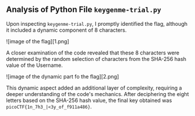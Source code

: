 ## Analysis of Python File `keygenme-trial.py`

Upon inspecting `keygenme-trial.py`, I promptly identified the flag, although it included a dynamic component of 8 characters. 

![image of the flag][1.png]

A closer examination of the code revealed that these 8 characters were determined by the random selection of characters from the SHA-256 hash value of the Username.

![image of the dynamic part fo the flag][2.png]

 This dynamic aspect added an additional layer of complexity, requiring a deeper understanding of the code's mechanics. 
 After deciphering the eight letters based on the SHA-256 hash value, the final key obtained was `picoCTF{1n_7h3_|<3y_of_f911a486}`.

